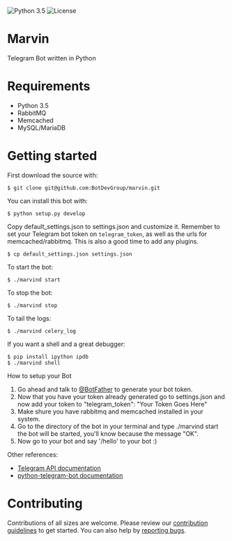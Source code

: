 ![Python 3.5](https://img.shields.io/badge/python-3.5-blue.svg) ![License](https://img.shields.io/github/license/mashape/apistatus.svg)
# Marvin
Telegram Bot written in Python

# Requirements

- Python 3.5
- RabbitMQ
- Memcached
- MySQL/MariaDB

# Getting started

First download the source with:

    $ git clone git@github.com:BotDevGroup/marvin.git

You can install this bot with:

    $ python setup.py develop
    
Copy default_settings.json to settings.json and customize it. Remember to
set your Telegram bot token on `telegram_token`, as well as the urls for
memcached/rabbitmq. This is also a good time to add any plugins.

    $ cp default_settings.json settings.json
    
To start the bot:

    $ ./marvind start
    
To stop the bot:

    $ ./marvind stop
    
To tail the logs:

    $ ./marvind celery_log

If you want a shell and a great debugger:
    
    $ pip install ipython ipdb
    $ ./marvind shell


How to setup your Bot

1. Go ahead and talk to [@BotFather](https://telegram.me/BotFather) to generate your bot token.
2. Now that you have your token already generated go to settings.json and now add your token to "telegram_token": "Your Token Goes Here"
3. Make shure you have rabbitmq and memcached installed in your system. 
4. Go to the directory of the bot in your terminal and type ./marvind start the bot will be started, you'll know because the message "OK". 
5. Now go to your bot and say '/hello' to your bot :)




Other references:
- [Telegram API documentation](https://core.telegram.org/bots/api)
- [python-telegram-bot documentation](https://pythonhosted.org/python-telegram-bot/)


# Contributing

Contributions of all sizes are welcome. Please review our [contribution guidelines](https://github.com/BotDevGroup/python-telegram-bot/blob/master/CONTRIBUTING.md) to get started. You can also help by [reporting bugs](https://github.com/BotDevGroup/python-telegram-bot/issues/new).
